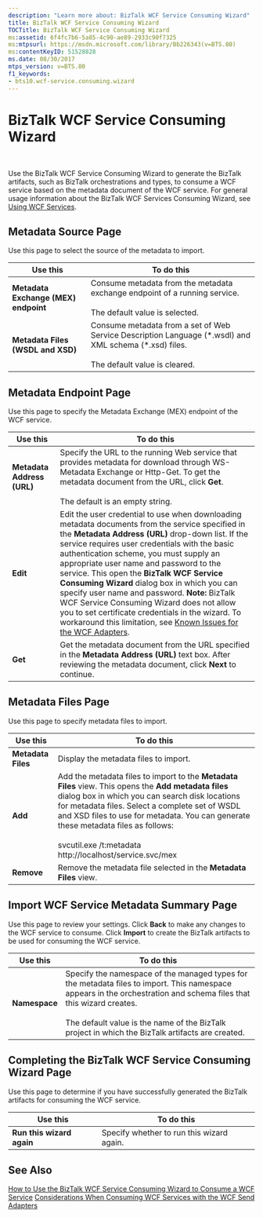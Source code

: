 ```yaml
---
description: "Learn more about: BizTalk WCF Service Consuming Wizard"
title: BizTalk WCF Service Consuming Wizard
TOCTitle: BizTalk WCF Service Consuming Wizard
ms:assetid: 6f4fc7b6-5a85-4c90-ae89-2933c90f7325
ms:mtpsurl: https://msdn.microsoft.com/library/Bb226343(v=BTS.80)
ms:contentKeyID: 51528828
ms.date: 08/30/2017
mtps_version: v=BTS.80
f1_keywords:
- bts10.wcf-service.consuming.wizard
---
```


# BizTalk WCF Service Consuming Wizard

 

Use the BizTalk WCF Service Consuming Wizard to generate the BizTalk artifacts, such as BizTalk orchestrations and types, to consume a WCF service based on the metadata document of the WCF service. For general usage information about the BizTalk WCF Services Consuming Wizard, see [Using WCF Services](https://msdn.microsoft.com/library/bb246032\(v=bts.80\)).

## Metadata Source Page

Use this page to select the source of the metadata to import.

<table>
<thead>
<tr class="header">
<th>Use this</th>
<th>To do this</th>
</tr>
</thead>
<tbody>
<tr class="odd">
<td><strong>Metadata Exchange (MEX) endpoint</strong></td>
<td>Consume metadata from the metadata exchange endpoint of a running service.<br />
<br />
The default value is selected.</td>
</tr>
<tr class="even">
<td><strong>Metadata Files (WSDL and XSD)</strong></td>
<td>Consume metadata from a set of Web Service Description Language (*.wsdl) and XML schema (*.xsd) files.<br />
<br />
The default value is cleared.</td>
</tr>
</tbody>
</table>


## Metadata Endpoint Page

Use this page to specify the Metadata Exchange (MEX) endpoint of the WCF service.

<table>
<thead>
<tr class="header">
<th>Use this</th>
<th>To do this</th>
</tr>
</thead>
<tbody>
<tr class="odd">
<td><strong>Metadata Address (URL)</strong></td>
<td>Specify the URL to the running Web service that provides metadata for download through WS-Metadata Exchange or Http-Get. To get the metadata document from the URL, click <strong>Get</strong>.<br />
<br />
The default is an empty string.</td>
</tr>
<tr class="even">
<td><strong>Edit</strong></td>
<td>Edit the user credential to use when downloading metadata documents from the service specified in the <strong>Metadata Address (URL)</strong> drop-down list. If the service requires user credentials with the basic authentication scheme, you must supply an appropriate user name and password to the service. This open the <strong>BizTalk WCF Service Consuming Wizard</strong> dialog box in which you can specify user name and password. <strong>Note:</strong> BizTalk WCF Service Consuming Wizard does not allow you to set certificate credentials in the wizard. To workaround this limitation, see <a href="https://msdn.microsoft.com/library/bb246060(v=bts.80)">Known Issues for the WCF Adapters</a>.</td>
</tr>
<tr class="odd">
<td><strong>Get</strong></td>
<td>Get the metadata document from the URL specified in the <strong>Metadata Address (URL)</strong> text box. After reviewing the metadata document, click <strong>Next</strong> to continue.</td>
</tr>
</tbody>
</table>


## Metadata Files Page

Use this page to specify metadata files to import.

<table>
<thead>
<tr class="header">
<th>Use this</th>
<th>To do this</th>
</tr>
</thead>
<tbody>
<tr class="odd">
<td><strong>Metadata Files</strong></td>
<td>Display the metadata files to import.</td>
</tr>
<tr class="even">
<td><strong>Add</strong></td>
<td>Add the metadata files to import to the <strong>Metadata Files</strong> view. This opens the <strong>Add metadata files</strong> dialog box in which you can search disk locations for metadata files. Select a complete set of WSDL and XSD files to use for metadata. You can generate these metadata files as follows:<br />
<br />
svcutil.exe /t:metadata http://localhost/service.svc/mex</td>
</tr>
<tr class="odd">
<td><strong>Remove</strong></td>
<td>Remove the metadata file selected in the <strong>Metadata Files</strong> view.</td>
</tr>
</tbody>
</table>


## Import WCF Service Metadata Summary Page

Use this page to review your settings. Click **Back** to make any changes to the WCF service to consume. Click **Import** to create the BizTalk artifacts to be used for consuming the WCF service.

<table>
<thead>
<tr class="header">
<th>Use this</th>
<th>To do this</th>
</tr>
</thead>
<tbody>
<tr class="odd">
<td><strong>Namespace</strong></td>
<td>Specify the namespace of the managed types for the metadata files to import. This namespace appears in the orchestration and schema files that this wizard creates.<br />
<br />
The default value is the name of the BizTalk project in which the BizTalk artifacts are created.</td>
</tr>
</tbody>
</table>


## Completing the BizTalk WCF Service Consuming Wizard Page

Use this page to determine if you have successfully generated the BizTalk artifacts for consuming the WCF service.

<table>
<thead>
<tr class="header">
<th>Use this</th>
<th>To do this</th>
</tr>
</thead>
<tbody>
<tr class="odd">
<td><strong>Run this wizard again</strong></td>
<td>Specify whether to run this wizard again.</td>
</tr>
</tbody>
</table>


## See Also

[How to Use the BizTalk WCF Service Consuming Wizard to Consume a WCF Service](https://msdn.microsoft.com/library/bb226552\(v=bts.80\))  
[Considerations When Consuming WCF Services with the WCF Send Adapters](https://msdn.microsoft.com/library/bb226398\(v=bts.80\))

